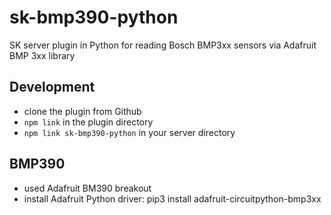 # sk-bmp390-python
SK server plugin in Python for reading Bosch BMP3xx sensors via 
Adafruit BMP 3xx library

## Development

- clone the plugin from Github
- `npm link` in the plugin directory
- `npm link sk-bmp390-python` in your server directory


## BMP390
- used Adafruit BM390 breakout
- install Adafruit Python driver: pip3 install adafruit-circuitpython-bmp3xx